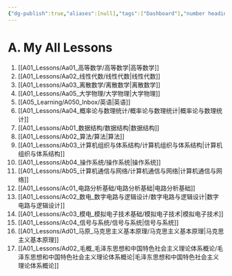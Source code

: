 ```yaml
---
{"dg-publish":true,"aliases":[null],"tags":["Dashboard"],"number headings":"auto, first-level 1, max 6, A.1.","Created-Date":"2023-09-15 15:11:06","Modified-Date":"2024-04-18 11:53:15","permalink":"/A01_Lessons/My_Lessons/","dgPassFrontmatter":true}
---
```




# A. My All Lessons

1. [[A01_Lessons/Aa01_高等数学/高等数学\|高等数学]]
2. [[A01_Lessons/Aa02_线性代数/线性代数\|线性代数]]
3. [[A01_Lessons/Aa03_离散数学/离散数学\|离散数学]]
4. [[A01_Lessons/Aa05_大学物理/大学物理\|大学物理]]
5. [[A05_Learning/A050_Inbox/英语\|英语]]
6. [[A01_Lessons/Aa04_概率论与数理统计/概率论与数理统计\|概率论与数理统计]]
7. [[A01_Lessons/Ab01_数据结构/数据结构\|数据结构]]
8. [[A01_Lessons/Ab02_算法/算法\|算法]]
9. [[A01_Lessons/Ab03_计算机组织与体系结构/计算机组织与体系结构\|计算机组织与体系结构]]
10. [[A01_Lessons/Ab04_操作系统/操作系统\|操作系统]]
11. [[A01_Lessons/Ab05_计算机通信与网络/计算机通信与网络\|计算机通信与网络]]
12. [[A01_Lessons/Ac01_电路分析基础/电路分析基础\|电路分析基础]]
13. [[A01_Lessons/Ac02_数电_数字电路与逻辑设计/数字电路与逻辑设计\|数字电路与逻辑设计]]
14. [[A01_Lessons/Ac03_模电_模拟电子技术基础/模拟电子技术\|模拟电子技术]]
15. [[A01_Lessons/Ac04_信号与系统/信号与系统\|信号与系统]]
16. [[A01_Lessons/Ad01_马原_马克思主义基本原理/马克思主义基本原理\|马克思主义基本原理]]
17. [[A01_Lessons/Ad02_毛概_毛泽东思想和中国特色社会主义理论体系概论/毛泽东思想和中国特色社会主义理论体系概论\|毛泽东思想和中国特色社会主义理论体系概论]]

